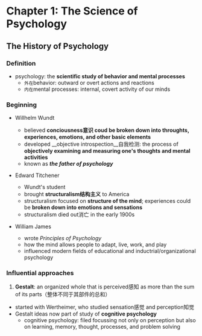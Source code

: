 # Chapter 1: The Science of Psychology
## The History of Psychology
### Definition
- psychology: the __scientific study of behavior and mental processes__
  - `外在`behavior: outward or overt actions and reactions
  - `内在`mental processes: internal, covert activity of our minds

### Beginning
- Willhelm Wundt
  - believed __conciousness意识 coud be broken down into throughts, experiences, emotions, and other basic elements__
  - developed __objective introspection__自我检测: the process of __objectively examining and measuring one's thoughts and mental activities__
  - known as ___the father of psychology___

- Edward Titchener
  - Wundt's student
  - brought __structuralism结构主义__ to America
  - structuralism focused on __structure of the mind__; experiences could be __broken down into emotions and sensations__
  - structuralism died out消亡 in the early 1900s

- William James
  - wrote _Principles of Psychology_
  - how the mind allows people to adapt, live, work, and play
  - influenced modern fields of educational and inductrial/organizational psychology

### Influential approaches
1. __Gestalt__: an organized whole that is perceived感知 as more than the sum of its parts（整体不同于其部件的总和）
  - started with Wertheimer, who studied sensation感觉 and perception知觉
  - Gestalt ideas now part of study of __cognitive psychology__
    - cognitive psychology: filed focussing not only on perception but also on learning, memory, thought, processes, and problem solving
